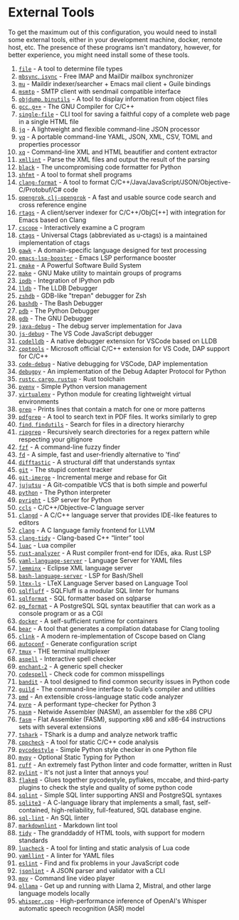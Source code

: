 # External Tools
To get the maximum out of this configuration, you would need to install some
external tools, either in your development machine, docker, remote host, etc.
The presence of these programs isn't mandatory, however, for better experience,
you might need install some of these tools.

1. [`file`](https://darwinsys.com/file) - A tool to determine file types
2. [`mbsync`, `isync`](https://isync.sourceforge.io) - Free IMAP and MailDir mailbox synchronizer
3. [`mu`](https://github.com/djcb/mu) - Maildir indexer/searcher + Emacs mail client + Guile bindings
4. [`msmtp`](https://github.com/marlam/msmtp) - SMTP client with sendmail compatible interface
5. [`objdump`, `binutils`](https://en.wikipedia.org/wiki/Objdump) - A tool to display information from object files
6. [`gcc`, `g++`](https://gcc.gnu.org) - The GNU Compiler for C/C++
7. [`single-file`](https://github.com/gildas-lormeau/single-file-cli) - CLI tool for saving a faithful copy of a complete web page in a single HTML file
8. [`jq`](https://github.com/jqlang/jq) - A lightweight and flexible command-line JSON processor
9. [`yq`](https://github.com/mikefarah/yq) - A portable command-line YAML, JSON, XML, CSV, TOML and properties processor
10. [`xq`](https://github.com/sibprogrammer/xq) - Command-line XML and HTML beautifier and content extractor
11. [`xmllint`](https://github.com/GNOME/libxml2) - Parse the XML files and output the result of the parsing
12. [`black`](https://github.com/psf/black) - The uncompromising code formatter for Python
13. [`shfmt`](https://github.com/mvdan/sh) - A tool to format shell programs
14. [`clang-format`](https://clang.llvm.org/docs/ClangFormat.html) - A tool to format C/C++/Java/JavaScript/JSON/Objective-C/Protobuf/C# code
15. [`opengrok`, `clj-opengrok`](https://github.com/youngker/clj-opengrok) - A fast and usable source code search and cross reference engine
16. [`rtags`](https://github.com/Andersbakken/rtags) - A client/server indexer for C/C++/ObjC[++] with integration for Emacs based on Clang
17. [`cscope`](https://cscope.sourceforge.net) - Interactively examine a C program
18. [`ctags`](https://github.com/universal-ctags/ctags) - Universal Ctags (abbreviated as u-ctags) is a maintained implementation of ctags
19. [`gawk`](https://www.gnu.org/software/gawk) - A domain-specific language designed for text processing
20. [`emacs-lsp-booster`](https://github.com/blahgeek/emacs-lsp-booster) - Emacs LSP performance booster
21. [`cmake`](https://github.com/Kitware/CMake) - A Powerful Software Build System
22. [`make`](https://www.gnu.org/software/make) - GNU Make utility to maintain groups of programs
23. [`ipdb`](https://github.com/gotcha/ipdb) - Integration of IPython pdb
24. [`lldb`](https://lldb.llvm.org) - The LLDB Debugger
25. [`zshdb`](https://github.com/rocky/zshdb) - GDB-like "trepan" debugger for Zsh
26. [`bashdb`](https://bashdb.sourceforge.net) - The Bash Debugger
27. [`pdb`](https://docs.python.org/3/library/pdb.html) - The Python Debugger
28. [`gdb`](https://www.sourceware.org/gdb) - The GNU Debugger
29. [`java-debug`](https://github.com/microsoft/java-debug) - The debug server implementation for Java
30. [`js-debug`](https://github.com/microsoft/vscode-js-debug) - The VS Code JavaScript debugger
31. [`codelldb`](https://github.com/vadimcn/codelldb) - A native debugger extension for VSCode based on LLDB
32. [`cpptools`](https://github.com/microsoft/vscode-cpptools) - Microsoft official C/C++ extension for VS Code, DAP support for C/C++
33. [`code-debug`](https://github.com/WebFreak001/code-debug) - Native debugging for VSCode, DAP implementation
34. [`debugpy`](https://github.com/microsoft/debugpy) - An implementation of the Debug Adapter Protocol for Python
35. [`rustc`, `cargo`, `rustup`](https://github.com/rust-lang/rust) - Rust toolchain
36. [`pyenv`](https://github.com/pyenv/pyenv) - Simple Python version management
37. [`virtualenv`](https://docs.python.org/3/library/venv.html) - Python module for creating lightweight virtual environments
38. [`grep`](https://www.gnu.org/software/grep/manual/grep.html) - Prints lines that contain a match for one or more patterns
39. [`pdfgrep`](https://gitlab.com/pdfgrep/pdfgrep) - A tool to search text in PDF files. It works similarly to grep
40. [`find`, `findutils`](https://www.gnu.org/software/findutils) - Search for files in a directory hierarchy
41. [`ripgrep`](https://github.com/BurntSushi/ripgrep) - Recursively search directories for a regex pattern while respecting your gitignore
42. [`fzf`](https://github.com/junegunn/fzf) - A command-line fuzzy finder
43. [`fd`](https://github.com/sharkdp/fd) - A simple, fast and user-friendly alternative to 'find'
44. [`difftastic`](https://github.com/Wilfred/difftastic) - A structural diff that understands syntax
45. [`git`](https://github.com/git/git) - The stupid content tracker
46. [`git-imerge`](https://github.com/mhagger/git-imerge) - Incremental merge and rebase for Git
47. [`jujutsu`](https://github.com/martinvonz/jj) - A Git-compatible VCS that is both simple and powerful
48. [`python`](https://python.org) - The Python interpreter
49. [`pyright`](https://github.com/microsoft/pyright) - LSP server for Python
50. [`ccls`](https://github.com/MaskRay/ccls) - C/C++/Objective-C language server
51. [`clangd`](https://clangd.llvm.org) - A C/C++ language server that provides IDE-like features to editors
52. [`clang`](https://clang.llvm.org) - A C language family frontend for LLVM
53. [`clang-tidy`](https://clang.llvm.org/extra/clang-tidy) - Clang-based C++ “linter” tool
54. [`luac`](https://www.lua.org) - Lua compiler
55. [`rust-analyzer`](https://github.com/rust-lang/rust-analyzer) - A Rust compiler front-end for IDEs, aka. Rust LSP
56. [`yaml-language-server`](https://github.com/redhat-developer/yaml-language-server) - Language Server for YAML files
57. [`lemminx`](https://github.com/eclipse/lemminx) - Eclipse XML language server
58. [`bash-language-server`](https://github.com/bash-lsp/bash-language-server) - LSP for Bash/Shell
59. [`ltex-ls`](https://github.com/valentjn/ltex-ls) - LTeX Language Server based on Language Tool
60. [`sqlfluff`](https://github.com/sqlfluff/sqlfluff) - SQLFluff is a modular SQL linter for humans
61. [`sqlformat`](https://github.com/andialbrecht/sqlparse) - SQL formatter based on sqlparse
62. [`pg_format`](https://github.com/darold/pgFormatter) - A PostgreSQL SQL syntax beautifier that can work as a console program or as a CGI
63. [`docker`](https://www.docker.com) - A self-sufficient runtime for containers
64. [`bear`](https://github.com/rizsotto/Bear) - A tool that generates a compilation database for Clang tooling
65. [`clink`](https://github.com/Smattr/clink) - A modern re-implementation of Cscope based on Clang
66. [`autoconf`](https://www.gnu.org/software/autoconf) - Generate configuration script
67. [`tmux`](https://github.com/tmux/tmux) - THE terminal multiplexer
68. [`aspell`](https://github.com/GNUAspell/aspell) - Interactive spell checker
69. [`enchant-2`](https://github.com/AbiWord/enchant) - A generic spell checker
70. [`codespell`](https://github.com/codespell-project/codespell) - Check code for common misspellings
71. [`bandit`](https://github.com/pycqa/bandit) - A tool designed to find common security issues in Python code
72. [`guild`](https://www.gnu.org/software/guile) - The command-line interface to Guile’s compiler and utilities
73. [`pmd`](https://github.com/pmd/pmd) - An extensible cross-language static code analyzer
74. [`pyre`](https://github.com/facebook/pyre-check) - A performant type-checker for Python 3
75. [`nasm`](https://github.com/netwide-assembler/nasm) - Netwide Assembler (NASM), an assembler for the x86 CPU
76. [`fasm`](https://flatassembler.net) - Flat Assembler (FASM), supporting x86 and x86-64 instructions sets with several extensions
77. [`tshark`](https://flatassembler.net) - TShark is a dump and analyze network traffic
78. [`cppcheck`](https://github.com/danmar/cppcheck) - A tool for static C/C++ code analysis
79. [`pycodestyle`](https://github.com/pycqa/pycodestyle) - Simple Python style checker in one Python file
80. [`mypy`](https://github.com/python/mypy) - Optional Static Typing for Python
81. [`ruff`](https://github.com/astral-sh/ruff) - An extremely fast Python linter and code formatter, written in Rust
82. [`pylint`](https://github.com/pylint-dev/pylint) - It's not just a linter that annoys you!
83. [`flake8`](https://github.com/pycqa/flake8) - Glues together pycodestyle, pyflakes, mccabe, and third-party plugins to check the style and quality of some python code
84. [`sqlint`](https://github.com/purcell/sqlint) - Simple SQL linter supporting ANSI and PostgreSQL syntaxes
85. [`sqlite3`](https://github.com/sqlite/sqlite) - A C-language library that implements a small, fast, self-contained, high-reliability, full-featured, SQL database engine.
86. [`sql-lint`](https://github.com/joereynolds/sql-lint) - An SQL linter
87. [`markdownlint`](https://github.com/markdownlint/markdownlint) - Markdown lint tool
88. [`tidy`](https://github.com/htacg/tidy-html5) - The granddaddy of HTML tools, with support for modern standards
89. [`luacheck`](https://github.com/mpeterv/luacheck) - A tool for linting and static analysis of Lua code
90. [`yamllint`](https://github.com/adrienverge/yamllint) - A linter for YAML files
91. [`eslint`](https://github.com/eslint/eslint) - Find and fix problems in your JavaScript code
92. [`jsonlint`](https://github.com/zaach/jsonlint) - A JSON parser and validator with a CLI
93. [`mpv`](https://github.com/mpv-player/mpv) - Command line video player
94. [`ollama`](https://github.com/ollama/ollama) - Get up and running with Llama 2, Mistral, and other large language models locally
95. [`whisper.cpp`](https://github.com/ggerganov/whisper.cpp) - High-performance inference of OpenAI's Whisper automatic speech recognition (ASR) model
